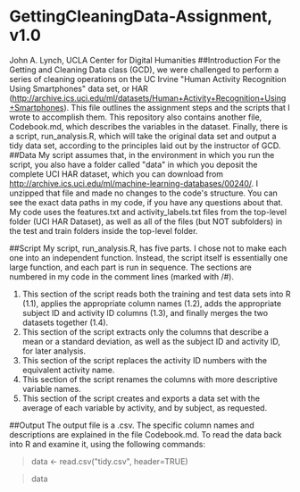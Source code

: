 # GettingCleaningData-Assignment, v1.0
John A. Lynch, UCLA Center for Digital Humanities
##Introduction
For the Getting and Cleaning Data class (GCD), we were challenged to perform a series of cleaning operations on the UC Irvine "Human Activity Recognition Using Smartphones" data set, or HAR (http://archive.ics.uci.edu/ml/datasets/Human+Activity+Recognition+Using+Smartphones). This file outlines the assignment steps and the scripts that I wrote to accomplish them. This repository also contains another file, Codebook.md, which describes the variables in the dataset. Finally, there is a script, run_analysis.R, which will take the original data set and output a tidy data set, according to the principles laid out by the instructor of GCD.
##Data
My script assumes that, in the environment in which you run the script, you also have a folder called "data" in which you deposit the complete UCI HAR dataset, which you can download from http://archive.ics.uci.edu/ml/machine-learning-databases/00240/. I unzipped that file and made no changes to the code's structure. You can see the exact data paths in my code, if you have any questions about that. My code uses the features.txt and activity_labels.txt files from the top-level folder (UCI HAR Dataset), as well as all of the files (but NOT subfolders) in the test and train folders inside the top-level folder.

##Script
My script, run_analysis.R, has five parts. I chose not to make each one into an independent function. Instead, the script itself is essentially one large function, and each part is run in sequence. The sections are numbered in my code in the comment lines (marked with /#).

1. This section of the script reads both the training and test data sets into R (1.1), applies the appropriate column names (1.2), adds the appropriate subject ID and activity ID columns (1.3), and finally merges the two datasets together (1.4).
2. This section of the script extracts only the columns that describe a mean or a standard deviation, as well as the subject ID and activity ID, for later analysis.
3. This section of the script replaces the activity ID numbers with the equivalent activity name.
4. This section of the script renames the columns with more descriptive variable names.
5. This section of the script creates and exports a data set with the average of each variable by activity, and by subject, as requested.

##Output
The output file is a .csv. The specific column names and descriptions are explained in the file Codebook.md. To read the data back into R and examine it, using the following commands:

> data <- read.csv("tidy.csv", header=TRUE)

> data
